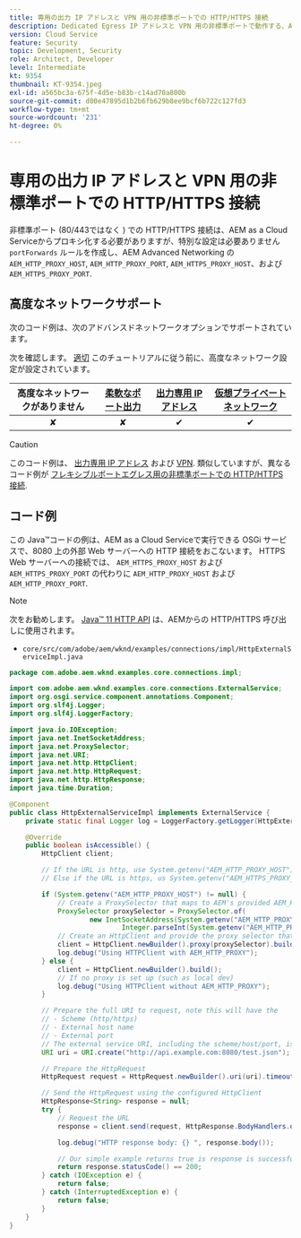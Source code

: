 ```yaml
---
title: 専用の出力 IP アドレスと VPN 用の非標準ポートでの HTTP/HTTPS 接続
description: Dedicated Egress IP アドレスと VPN 用の非標準ポートで動作する、AEMから外部 Web サービスにas a Cloud Serviceの HTTP/HTTPS リクエストを送信する方法を説明します
version: Cloud Service
feature: Security
topic: Development, Security
role: Architect, Developer
level: Intermediate
kt: 9354
thumbnail: KT-9354.jpeg
exl-id: a565bc3a-675f-4d5e-b83b-c14ad70a800b
source-git-commit: d00e47895d1b2b6fb629b8ee9bcf6b722c127fd3
workflow-type: tm+mt
source-wordcount: '231'
ht-degree: 0%

---
```


# 専用の出力 IP アドレスと VPN 用の非標準ポートでの HTTP/HTTPS 接続

非標準ポート (80/443ではなく ) での HTTP/HTTPS 接続は、AEM as a Cloud Serviceからプロキシ化する必要がありますが、特別な設定は必要ありません `portForwards` ルールを作成し、AEM Advanced Networking の `AEM_HTTP_PROXY_HOST`, `AEM_HTTP_PROXY_PORT`, `AEM_HTTPS_PROXY_HOST`、および `AEM_HTTPS_PROXY_PORT`.

## 高度なネットワークサポート

次のコード例は、次のアドバンスドネットワークオプションでサポートされています。

次を確認します。 [適切](../advanced-networking.md#advanced-networking) このチュートリアルに従う前に、高度なネットワーク設定が設定されています。

| 高度なネットワークがありません | [柔軟なポート出力](../flexible-port-egress.md) | [出力専用 IP アドレス](../dedicated-egress-ip-address.md) | [仮想プライベートネットワーク](../vpn.md) |
|:-----:|:-----:|:------:|:---------:|
| ✘ | ✘ | ✔ | ✔ |

>[!CAUTION]
>
> このコード例は、 [出力専用 IP アドレス](../dedicated-egress-ip-address.md) および [VPN](../vpn.md). 類似していますが、異なるコード例が [フレキシブルポートエグレス用の非標準ポートでの HTTP/HTTPS 接続](./http-on-non-standard-ports-flexible-port-egress.md).

## コード例

この Java™コードの例は、AEM as a Cloud Serviceで実行できる OSGi サービスで、8080 上の外部 Web サーバーへの HTTP 接続をおこないます。 HTTPS Web サーバーへの接続では、 `AEM_HTTPS_PROXY_HOST` および `AEM_HTTPS_PROXY_PORT` の代わりに  `AEM_HTTP_PROXY_HOST` および `AEM_HTTP_PROXY_PORT`.

>[!NOTE]
> 次をお勧めします。 [Java™ 11 HTTP API](https://docs.oracle.com/en/java/javase/11/docs/api/java.net.http/java/net/http/package-summary.html) は、AEMからの HTTP/HTTPS 呼び出しに使用されます。

+ `core/src/com/adobe/aem/wknd/examples/connections/impl/HttpExternalServiceImpl.java`

```java
package com.adobe.aem.wknd.examples.core.connections.impl;

import com.adobe.aem.wknd.examples.core.connections.ExternalService;
import org.osgi.service.component.annotations.Component;
import org.slf4j.Logger;
import org.slf4j.LoggerFactory;

import java.io.IOException;
import java.net.InetSocketAddress;
import java.net.ProxySelector;
import java.net.URI;
import java.net.http.HttpClient;
import java.net.http.HttpRequest;
import java.net.http.HttpResponse;
import java.time.Duration;

@Component
public class HttpExternalServiceImpl implements ExternalService {
    private static final Logger log = LoggerFactory.getLogger(HttpExternalServiceImpl.class);

    @Override
    public boolean isAccessible() {
        HttpClient client;

        // If the URL is http, use System.getenv("AEM_HTTP_PROXY_HOST") and System.getenv("AEM_HTTP_PROXY_PORT")
        // Else if the URL is https, us System.getenv("AEM_HTTPS_PROXY_HOST") and System.getenv("AEM_HTTPS_PROXY_PORT")

        if (System.getenv("AEM_HTTP_PROXY_HOST") != null) {
            // Create a ProxySelector that maps to AEM's provided AEM_HTTP_PROXY_HOST and AEM_HTTP_PROXY_PORT
            ProxySelector proxySelector = ProxySelector.of(
                    new InetSocketAddress(System.getenv("AEM_HTTP_PROXY_HOST"),
                            Integer.parseInt(System.getenv("AEM_HTTP_PROXY_PORT"))));
            // Create an HttpClient and provide the proxy selector that will use AEM's native HTTP proxy configuration
            client = HttpClient.newBuilder().proxy(proxySelector).build();
            log.debug("Using HTTPClient with AEM_HTTP_PROXY");
        } else {
            client = HttpClient.newBuilder().build();
            // If no proxy is set up (such as local dev)
            log.debug("Using HTTPClient without AEM_HTTP_PROXY");
        }

        // Prepare the full URI to request, note this will have the
        // - Scheme (http/https)
        // - External host name
        // - External port
        // The external service URI, including the scheme/host/port, is defined in code, rather than in Cloud Manager portForwards rules.
        URI uri = URI.create("http://api.example.com:8080/test.json");

        // Prepare the HttpRequest
        HttpRequest request = HttpRequest.newBuilder().uri(uri).timeout(Duration.ofSeconds(2)).build();

        // Send the HttpRequest using the configured HttpClient
        HttpResponse<String> response = null;
        try {
            // Request the URL
            response = client.send(request, HttpResponse.BodyHandlers.ofString());

            log.debug("HTTP response body: {} ", response.body());

            // Our simple example returns true is response is successful! (200 status code)
            return response.statusCode() == 200;
        } catch (IOException e) {
            return false;
        } catch (InterruptedException e) {
            return false;
        }
    }
}
```
